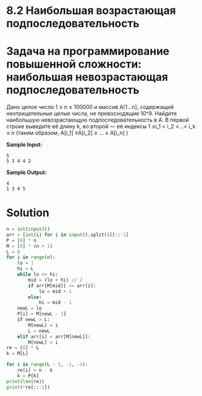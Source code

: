 # 8.2 Наибольшая возрастающая подпоследовательность

# Задача на программирование повышенной сложности: наибольшая невозрастающая подпоследовательность

Дано целое число 1 ≤ n ≤ 100000 и массив A[1…n], содержащий неотрицательные целые числа, не превосходящие 10^9. Найдите
наибольшую невозрастающую подпоследовательность в A. В первой строке выведите её длину k, во второй — её индексы 1
≤i_1 <
i_2 <…< i_k ≤ n (таким образом, A[i_1] ≥A[i_2] ≥ ... ≥ A[i_n] )

**Sample Input:**

```
5
5 3 4 4 2
```

**Sample Output:**

```
4
1 3 4 5 
```

# Solution

```python
n = int(input())
arr = [int(i) for i in input().split()][::-1]
P = [0] * n
M = [0] * (n + 1)
L = 0
for i in range(n):
    lo = 1
    hi = L
    while lo <= hi:
        mid = (lo + hi) // 2
        if arr[M[mid]] <= arr[i]:
            lo = mid + 1
        else:
            hi = mid - 1
    newL = lo
    P[i] = M[newL - 1]
    if newL > L:
        M[newL] = i
        L = newL
    elif arr[i] < arr[M[newL]]:
        M[newL] = i
re = [0] * L
k = M[L]

for i in range(L - 1, -1, -1):
    re[i] = n - k
    k = P[k]
print(len(re))
print(*re[::-1])
```